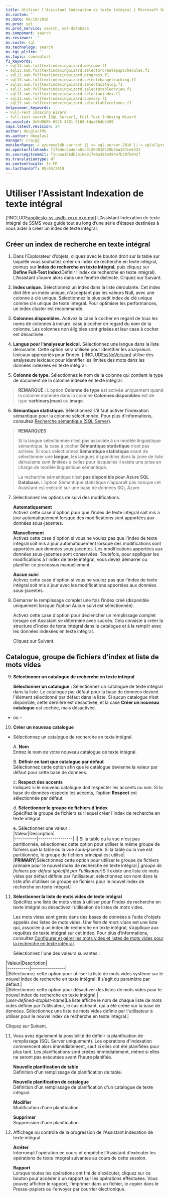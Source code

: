 ```yaml
---
title: Utiliser l’Assistant Indexation de texte intégral | Microsoft Docs
ms.custom: ''
ms.date: 08/19/2016
ms.prod: sql
ms.prod_service: search, sql-database
ms.component: search
ms.reviewer: ''
ms.suite: sql
ms.technology: search
ms.tgt_pltfrm: ''
ms.topic: conceptual
f1_keywords:
- sql13.swb.fulltextindexingwizard.welcome.f1
- sql13.swb.fulltextindexingwizard.selectorcreatepopschedules.f1
- sql13.swb.fulltextindexingwizard.progress.f1
- sql13.swb.fulltextindexingwizard.selectchangetracking.f1
- sql13.swb.fulltextindexingwizard.selectacatalog.f1
- sql13.swb.fulltextindexingwizard.selectatableorview.f1
- sql13.swb.fulltextindexingwizard.selectanindex.f1
- sql13.swb.fulltextindexingwizard.summary.f1
- sql13.swb.fulltextindexingwizard.selecttablecolumns.f1
helpviewer_keywords:
- Full-Text Indexing Wizard
- full-text search [SQL Server], Full-Text Indexing Wizard
ms.assetid: 3e9d9605-6525-4781-9168-fdaa06db3459
caps.latest.revision: 24
author: douglaslMS
ms.author: douglasl
manager: craigg
monikerRange: = azuresqldb-current || >= sql-server-2016 || = sqlallproducts-allversions
ms.openlocfilehash: f176dec2a4eca0cc313bd010729b5ba267ce6323
ms.sourcegitcommit: f1caaa156db2b16e817e0a3884394e7b30fb642f
ms.translationtype: HT
ms.contentlocale: fr-FR
ms.lasthandoff: 05/04/2018
---
```

# <a name="use-the-full-text-indexing-wizard"></a>Utiliser l'Assistant Indexation de texte intégral
[!INCLUDE[appliesto-ss-asdb-xxxx-xxx-md](../../includes/appliesto-ss-asdb-xxxx-xxx-md.md)]
  L’Assistant Indexation de texte intégral de SSMS vous guide tout au long d’une série d’étapes destinées à vous aider à créer un index de texte intégral.  
  
## <a name="create-a--full-text-index"></a>Créer un index de recherche en texte intégral 

1. Dans l’Explorateur d’objets, cliquez avec le bouton droit sur la table sur laquelle vous souhaitez créer un index de recherche en texte intégral, pointez sur **Index de recherche en texte intégral**, puis cliquez sur **Define Full-Text Index**(Définir l’index de recherche en texte intégral). L’Assistant s’ouvre alors dans une fenêtre distincte.
   Cliquez sur Suivant. 
  
2. **Index unique.**  Sélectionnez un index dans la liste déroulante. Cet index doit être un index unique, n'acceptant pas les valeurs Null, avec une colonne à clé unique. Sélectionnez le plus petit index de clé unique comme clé unique de texte intégral. Pour optimiser les performances, un index cluster est recommandé.  
  
3.  **Colonnes disponibles.** Activez la case à cocher en regard de tous les noms de colonnes à inclure.  case à cocher en regard du nom de la colonne. Les colonnes non éligibles sont grisées et leur case à cocher est désactivée.  
  
4. **Langue pour l’analyseur lexical.** Sélectionnez une langue dans la liste déroulante. Cette option sera utilisée pour identifier les analyseurs lexicaux appropriés pour l’index. [!INCLUDE[ssNoVersion](../../includes/ssnoversion-md.md)] utilise des analyseurs lexicaux pour identifier les limites des mots dans les données indexées en texte intégral.  
  
5.  **Colonne de type.** Sélectionnez le nom de la colonne qui contient le type de document de la colonne indexée en texte intégral.  
> **REMARQUE :** L’option  **Colonne de type** est activée uniquement quand la colonne nommée dans la colonne **Colonnes disponibles** est de type **varbinary(max)** ou **image**.  
  
6. **Sémantique statistique.** Sélectionnez s'il faut activer l'indexation sémantique pour la colonne sélectionnée. Pour plus d’informations, consultez [Recherche sémantique &#40;SQL Server&#41;](../../relational-databases/search/semantic-search-sql-server.md).  
  
>**REMARQUES** 
>
>Si la langue sélectionnée n’est pas associée à un modèle linguistique sémantique, la case à cocher **Sémantique statistique** n’est pas activée. Si vous sélectionnez **Sémantique statistique** avant de sélectionner une **langue**, les langues disponibles dans la zone de liste déroulante sont limitées à celles pour lesquelles il existe une prise en charge de modèle linguistique sémantique.  
>
> La recherche sémantique n’est **pas disponible pour Azure SQL Database.** L’option Sémantique statistique n’apparaît pas lorsque cet Assistant est exécuté sur une base de données SQL Azure.
  
7. Sélectionnez les options de suivi des modifications.  
  
     **Automatiquement**  
     Activez cette case d'option pour que l'index de texte intégral soit mis à jour automatiquement lorsque des modifications sont apportées aux données sous-jacentes.  
  
     **Manuellement**  
     Activez cette case d'option si vous ne voulez pas que l'index de texte intégral soit mis à jour automatiquement lorsque des modifications sont apportées aux données sous-jacentes. Les modifications apportées aux données sous-jacentes sont conservées. Toutefois, pour appliquer les modifications à l'index de texte intégral, vous devez démarrer ou planifier ce processus manuellement.  
  
     **Aucun suivi**  
     Activez cette case d'option si vous ne voulez pas que l'index de texte intégral soit mis à jour avec les modifications apportées aux données sous-jacentes.  
  
8.  Démarrer le remplissage complet une fois l’index créé (disponible uniquement lorsque l’option Aucun suivi est sélectionnée).
  
     Activez cette case d'option pour déclencher un remplissage complet lorsque cet Assistant se détermine avec succès. Cela consiste à créer la structure d'index de texte intégral dans le catalogue et à la remplir avec les données indexées en texte intégral.  
     
     Cliquez sur Suivant.
  
## <a name="catalog-index-filegroup-and-stoplist"></a>Catalogue, groupe de fichiers d’index et liste de mots vides   
  
9.  **Sélectionner un catalogue de recherche en texte intégral**  

     **Sélectionner un catalogue :** Sélectionnez un catalogue de texte intégral dans la liste. Le catalogue par défaut pour la base de données devient l'élément sélectionné par défaut dans la liste. Si aucun catalogue n’est disponible, cette dernière est désactivée, et la case **Créer un nouveau catalogue** est cochée, mais désactivée.  
  
  - ou -
  
 10. **Créer un nouveau catalogue**
 - Sélectionnez un catalogue de recherche en texte intégral.  
  
    A. **Nom**  
     Entrez le nom de votre nouveau catalogue de texte intégral.  
  
     B. **Définir en tant que catalogue par défaut**  
     Sélectionnez cette option afin que le catalogue devienne la valeur par défaut pour cette base de données.  
  
     c. **Respect des accents**  
     Indiquez si le nouveau catalogue doit respecter les accents ou non. Si la base de données respecte les accents, l’option **Respect** est sélectionnée par défaut.  
  
     d. **Sélectionner le groupe de fichiers d'index**  
     Spécifiez le groupe de fichiers sur lequel créer l'index de recherche en texte intégral.  
  
     e. Sélectionner une valeur :  
      |Valeur|Description|  
      |-----------|-----------------|
      |**<default>**| Si la table ou la vue n'est pas partitionnée, sélectionnez cette option pour utiliser le même groupe de fichiers que la table ou la vue sous-jacente. Si la table ou la vue est partitionnée, le groupe de fichiers principal est utilisé|
      |**PRIMARY**|Sélectionnez cette option pour utiliser le groupe de fichiers primaire pour le nouvel index de recherche en texte intégral.|
      *groupe de fichiers par défaut spécifié par l’utilisateur*|S’il existe une liste de mots vides par défaut définie par l’utilisateur, sélectionnez son nom dans la liste afin d’utiliser ce groupe de fichiers pour le nouvel index de recherche en texte intégral.|   
  
     
 11. **Sélectionner la liste de mots vides de texte intégral**  
     Spécifiez une liste de mots vides à utiliser pour l'index de recherche en texte intégral ou désactivez l'utilisation de listes de mots vides.  
  
     Les mots vides sont gérés dans des bases de données à l'aide d'objets appelés des listes de mots vides. Une *liste de mots vides* est une liste qui, associée à un index de recherche en texte intégral, s’applique aux requêtes de texte intégral sur cet index. Pour plus d’informations, consultez [Configurer et gérer les mots vides et listes de mots vides pour la recherche en texte intégral](../../relational-databases/search/configure-and-manage-stopwords-and-stoplists-for-full-text-search.md).  
  
     Sélectionnez l'une des valeurs suivantes :  
  
   |Valeur|Description|  
    |-----------|-----------------|  
    |**<system>**|Sélectionnez cette option pour utiliser la liste de mots vides système sur le nouvel index de recherche en texte intégral. Il s'agit du paramètre par défaut.|  
    |**<off>**|Sélectionnez cette option pour désactiver des listes de mots vides pour le nouvel index de recherche en texte intégral.|  
    |*user-defined-stoplist-name*|La liste affiche le nom de chaque liste de mots vides définie par l'utilisateur, le cas échéant, qui a été créée sur la base de données. Sélectionnez une liste de mots vides définie par l'utilisateur à utiliser pour le nouvel index de recherche en texte intégral.|  
  
  Cliquez sur Suivant.
  
11. Vous avez également la possibilité de définir la planification de remplissage (SQL Server uniquement). Les opérations d'indexation commencent alors immédiatement, sauf si elles ont été planifiées pour plus tard. Les planifications sont créées immédiatement, même si elles ne seront pas exécutées avant l'heure planifiée.  
  
     **Nouvelle planification de table**  
     Définition d'un remplissage de planification de table.  
  
     **Nouvelle planification de catalogue**  
     Définition d'un remplissage de planification d'un catalogue de texte intégral.  
  
     **Modifier**  
     Modification d'une planification.  
  
     **Supprimer**  
     Suppression d'une planification.  
  
5.  Affichage ou contrôle de la progression de l'Assistant Indexation de texte intégral.  
  
     **Arrêter**  
     Interrompt l'opération en cours et empêche l'Assistant d'exécuter les opérations de texte intégral suivantes au cours de cette session.  
  
     **Rapport**  
     Lorsque toutes les opérations ont fini de s'exécuter, cliquez sur ce bouton pour accéder à un rapport sur les opérations effectuées. Vous pouvez afficher le rapport, l'imprimer dans un fichier, le copier dans le Presse-papiers ou l'envoyer par courrier électronique.  
  
  
